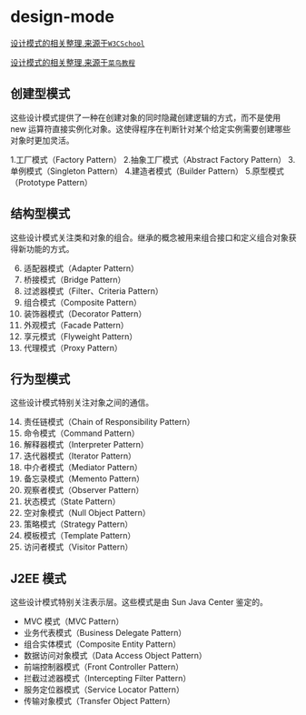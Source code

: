 # design-mode
[设计模式的相关整理,来源于`W3CSchool`](https://www.w3cschool.cn/shejimoshi/?)

[设计模式的相关整理,来源于`菜鸟教程`](https://www.runoob.com/design-pattern/design-pattern-tutorial.html)





## 	创建型模式

这些设计模式提供了一种在创建对象的同时隐藏创建逻辑的方式，而不是使用 new 运算符直接实例化对象。这使得程序在判断针对某个给定实例需要创建哪些对象时更加灵活。

1.工厂模式（Factory Pattern）
2.抽象工厂模式（Abstract Factory Pattern）
3.单例模式（Singleton Pattern）
4.建造者模式（Builder Pattern）
5.原型模式（Prototype Pattern）

## 	结构型模式
这些设计模式关注类和对象的组合。继承的概念被用来组合接口和定义组合对象获得新功能的方式。

6. 适配器模式（Adapter Pattern）
7. 桥接模式（Bridge Pattern）
8. 过滤器模式（Filter、Criteria Pattern）
9. 组合模式（Composite Pattern）
10. 装饰器模式（Decorator Pattern）
11. 外观模式（Facade Pattern）
12. 享元模式（Flyweight Pattern）
13. 代理模式（Proxy Pattern）


## 	行为型模式
这些设计模式特别关注对象之间的通信。

14. 责任链模式（Chain of Responsibility Pattern）
15. 命令模式（Command Pattern）
16. 解释器模式（Interpreter Pattern）
17. 迭代器模式（Iterator Pattern）
18. 中介者模式（Mediator Pattern）
19. 备忘录模式（Memento Pattern）
20. 观察者模式（Observer Pattern）
21. 状态模式（State Pattern）
22. 空对象模式（Null Object Pattern）
23. 策略模式（Strategy Pattern）
24. 模板模式（Template Pattern）
25. 访问者模式（Visitor Pattern）


## J2EE 模式
这些设计模式特别关注表示层。这些模式是由 Sun Java Center 鉴定的。

- MVC 模式（MVC Pattern）
- 业务代表模式（Business Delegate Pattern）
- 组合实体模式（Composite Entity Pattern）
- 数据访问对象模式（Data Access Object Pattern）
- 前端控制器模式（Front Controller Pattern）
- 拦截过滤器模式（Intercepting Filter Pattern）
- 服务定位器模式（Service Locator Pattern）
- 传输对象模式（Transfer Object Pattern）


